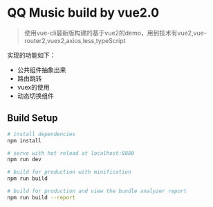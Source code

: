 # QQ Music build by vue2.0

> 使用vue-cli最新版构建的基于vue2的demo，用到技术有vue2,vue-router2,vuex2,axios,less,typeScript

实现的功能如下：

- 公共组件抽象出来
- 路由跳转
- vuex的使用
- 动态切换组件




## Build Setup

``` bash
# install dependencies
npm install

# serve with hot reload at localhost:8080
npm run dev

# build for production with minification
npm run build

# build for production and view the bundle analyzer report
npm run build --report
```
